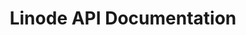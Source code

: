 ---
title: Linode API Documentation
linkTitle: API Documentation
toc: true
outputs: ["HTML", "JSON"]
---